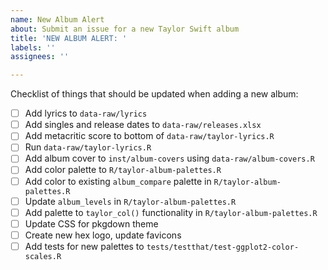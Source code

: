 ```yaml
---
name: New Album Alert
about: Submit an issue for a new Taylor Swift album
title: 'NEW ALBUM ALERT: '
labels: ''
assignees: ''

---
```


Checklist of things that should be updated when adding a new album:

- [ ] Add lyrics to `data-raw/lyrics`
- [ ] Add singles and release dates to `data-raw/releases.xlsx`
- [ ] Add metacritic score to bottom of `data-raw/taylor-lyrics.R`
- [ ] Run `data-raw/taylor-lyrics.R`
- [ ] Add album cover to `inst/album-covers` using `data-raw/album-covers.R`
- [ ] Add color palette to `R/taylor-album-palettes.R`
- [ ] Add color to existing `album_compare` palette in `R/taylor-album-palettes.R`
- [ ] Update `album_levels` in `R/taylor-album-palettes.R`
- [ ] Add palette to `taylor_col()` functionality in `R/taylor-album-palettes.R`
- [ ] Update CSS for pkgdown theme
- [ ] Create new hex logo, update favicons
- [ ] Add tests for new palettes to `tests/testthat/test-ggplot2-color-scales.R`

